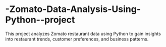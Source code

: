 # -Zomato-Data-Analysis-Using-Python--project
This project analyzes Zomato restaurant data using Python to gain insights into restaurant trends, customer preferences, and business patterns.

